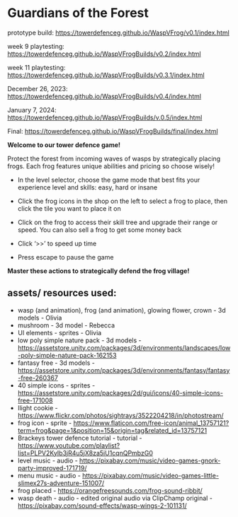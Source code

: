 # Guardians of the Forest

prototype build: https://towerdefenceg.github.io/WaspVFrog/v0.1/index.html

week 9 playtesting: https://towerdefenceg.github.io/WaspVFrogBuilds/v0.2/index.html

week 11 playtesting: https://towerdefenceg.github.io/WaspVFrogBuilds/v0.3.1/index.html

December 26, 2023: https://towerdefenceg.github.io/WaspVFrogBuilds/v0.4/index.html 

January 7, 2024: https://towerdefenceg.github.io/WaspVFrogBuilds/v.0.5/index.html 

Final: https://towerdefenceg.github.io/WaspVFrogBuilds/final/index.html


<b>Welcome to our tower defence game!</b>

Protect the forest from incoming waves of wasps by strategically placing frogs. Each frog features unique abilities and pricing so choose wisely!

- In the level selector, choose the game mode that best fits your experience level and skills: easy, hard or insane

- Click the frog icons in the shop on the left to select a frog to place, then click the tile you want to place it on

- Click on the frog to access their skill tree and upgrade their range or speed. You can also sell a frog to get some money back

- Click ‘>>’  to speed up time

- Press escape to pause the game 

<b>Master these actions to strategically defend the frog village! </b>

## assets/ resources used:
- wasp (and animation), frog (and animation), glowing flower, crown - 3d models - Olivia
- mushroom - 3d model - Rebecca
- UI elements - sprites - Olivia
- low poly simple nature pack - 3d models -  https://assetstore.unity.com/packages/3d/environments/landscapes/low-poly-simple-nature-pack-162153
- fantasy free - 3d models - https://assetstore.unity.com/packages/3d/environments/fantasy/fantasy-free-260367
- 40 simple icons - sprites - https://assetstore.unity.com/packages/2d/gui/icons/40-simple-icons-free-171008
- llight cookie - https://www.flickr.com/photos/sightrays/3522204218/in/photostream/
- frog icon - sprite - https://www.flaticon.com/free-icon/animal_13757121?term=frog&page=1&position=15&origin=tag&related_id=13757121
- Brackeys tower defence tutorial - tutorial - https://www.youtube.com/playlist?list=PLPV2KyIb3jR4u5jX8za5iU1cqnQPmbzG0
- level music - audio - https://pixabay.com/music/video-games-gnork-party-improved-171719/
- menu music - audio - https://pixabay.com/music/video-games-little-slimex27s-adventure-151007/
- frog placed - https://orangefreesounds.com/frog-sound-ribbit/
- wasp death - audio - edited original audio via ClipChamp original - https://pixabay.com/sound-effects/wasp-wings-2-101131/

